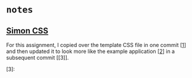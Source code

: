 # `notes`

## [Simon CSS](https://github.com/webprogramming260/.github/blob/main/profile/simon/simonCss/simonCss.md)

For this assignment, I copied over the template CSS file in one commit [[1]] and then updated it to look more like the example application [[2]] in a subsequent commit [[3]].

[1]: https://github.com/nicholaschiang/salmon/commit/ba7dcce16c9dc3a27a48c0f491406f6ec3e43456
[2]: https://simon-css.cs260.click/
[3]: 
